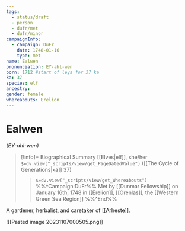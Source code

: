 ```yaml
---
tags:
  - status/draft
  - person
  - dufr/met
  - dufr/minor
campaignInfo:
  - campaign: DuFr
    date: 1748-01-16
    type: met
name: Ealwen
pronunciation: EY-ahl-wen
born: 1712 #start of leya for 37 ka
ka: 37
species: elf
ancestry: 
gender: female
whereabouts: Erelion
---
```

# Ealwen
*(EY-ahl-wen)*
>[!info]+ Biographical Summary
>[[Elves|elf]], she/her
>`$=dv.view("_scripts/view/get_PageDatedValue")` ([[The Cycle of Generations|ka]] 37)
>> `$=dv.view("_scripts/view/get_Whereabouts")`
>>%%^Campaign:DuFr%% Met by [[Dunmar Fellowship]] on January 16th, 1748 in [[Erelion]], [[Orenlas]], the [[Western Green Sea Region]] %%^End%%

A gardener, herbalist, and caretaker of [[Arheste]]. 

![[Pasted image 20231107000505.png]]